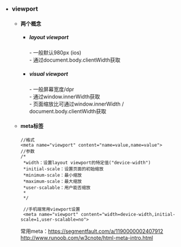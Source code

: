 - ###  viewport
    - #### 两个概念
        - ##### layout viewport
            \- 一般默认980px (ios)  
            \- 通过document.body.clientWidth获取
        - ##### visual viewport
            \- 一般屏幕宽度/dpr  
            \- 通过window.innerWidth获取  
            \- 页面缩放比可通过window.innerWidth / document.body.clientWidth获取
    - #### meta标签
        
        ```
        //格式
        <meta name="viewport" content="name=value,name=value">
        //参数
        /*
         *width：设置layout viewport的特定值("device-width")
         *initial-scale：设置页面的初始缩放
         *minimum-scale：最小缩放
         *maximum-scale：最大缩放
         *user-scalable：用户能否缩放
         *
         */
         
         //手机端常用viewport设置
         <meta name="viewport" content="width=device-width,initial-scale=1,user-scalable=no">
        ```
        常用meta：https://segmentfault.com/a/1190000002407912  
        http://www.runoob.com/w3cnote/html-meta-intro.html